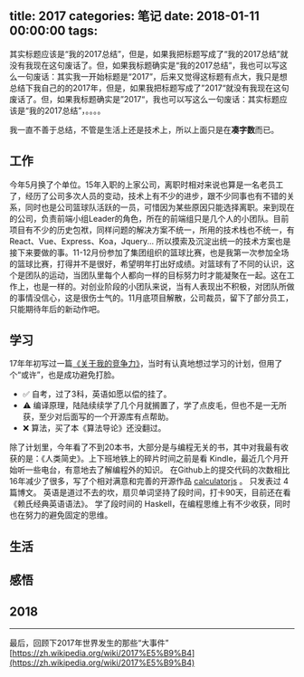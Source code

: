 title: 2017
categories: 笔记
date: 2018-01-11 00:00:00
tags:
---
其实标题应该是“我的2017总结”，但是，如果我把标题写成了“我的2017总结”就没有我现在这句废话了。但，如果我标题确实是“我的2017总结”，我也可以写这么一句废话：其实我一开始标题是“2017”，后来又觉得这标题有点大，我只是想总结下我自己的的2017年，但是，如果我把标题写成了”2017“就没有我现在这句废话了。但，如果我标题确实是”2017“，我也可以写这么一句废话：其实标题应该是“我的2017总结”，。。。。

我一直不善于总结，不管是生活上还是技术上，所以上面只是在**凑字数**而已。

## 工作
今年5月换了个单位。15年入职的上家公司，离职时相对来说也算是一名老员工了，经历了公司多次人员的变动，技术上有不少的进步，跟不少同事也有不错的关系，同时也是公司篮球队活跃的一员，可惜因为某些原因只能选择离职。来到现在的公司，负责前端小组Leader的角色，所在的前端组只是几个人的小团队。目前项目有不少的历史包袱，同样问题的解决方案不统一，所用的技术栈也不统一，有React、Vue、Express、Koa，Jquery... 所以摸索及沉淀出统一的技术方案也是接下来要做的事。11-12月份参加了集团组织的篮球比赛，也是我第一次参加全场的篮球比赛，打得并不是很好，希望明年打出好成绩。对篮球有了不同的认识，这个是团队的运动，当团队里每个人都向一样的目标努力时才能凝聚在一起。这在工作上，也是一样的。对创业阶段的小团队来说，当有人表现出不积极，对团队所做的事情没信心，这是很伤士气的。11月底项目解散，公司裁员，留下了部分员工，只能期待年后的新动作吧。

## 学习
17年年初写过一篇[《关于我的竞争力》](/2017/02/26/关于我的竞争力/)，当时有认真地想过学习的计划，但用了个“或许”，也是成功避免打脸。
* ✅ 自考，过了3科，英语如愿以偿的挂了。
* ⚠️ 编译原理，陆陆续续学了几个月就搁置了，学了点皮毛，但也不是一无所获，至少对后面写的一个开源库有点帮助。
* ❌ 算法，买了本《算法导论》还没翻过。

除了计划里，今年看了不到20本书，大部分是与编程无关的书，其中对我最有收获的是：《人类简史》。上下班地铁上的碎片时间之前是看 Kindle，最近几个月开始听一些电台，有意地去了解编程外的知识。
在Github上的提交代码的次数相比16年减少了很多，写了个相对满意和完善的开源作品 [calculatorjs](https://github.com/fzred/calculatorjs) 。
只发表过 4 篇博文。
英语是道过不去的坎，扇贝单词坚持了段时间，打卡90天，目前还在看《赖氏经典英语语法》。
学了段时间的 Haskell，在编程思维上有不少收获，同时也在努力的避免固定的思维。

## 生活


## 感悟


## 2018

---

最后，回顾下2017年世界发生的那些“大事件” [https://zh.wikipedia.org/wiki/2017%E5%B9%B4](https://zh.wikipedia.org/wiki/2017%E5%B9%B4) 
